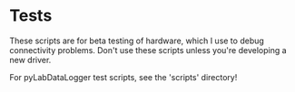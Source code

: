 # Tests

These scripts are for beta testing of hardware, which I use to debug connectivity problems.
Don't use these scripts unless you're developing a new driver.

For pyLabDataLogger test scripts, see the 'scripts' directory!
